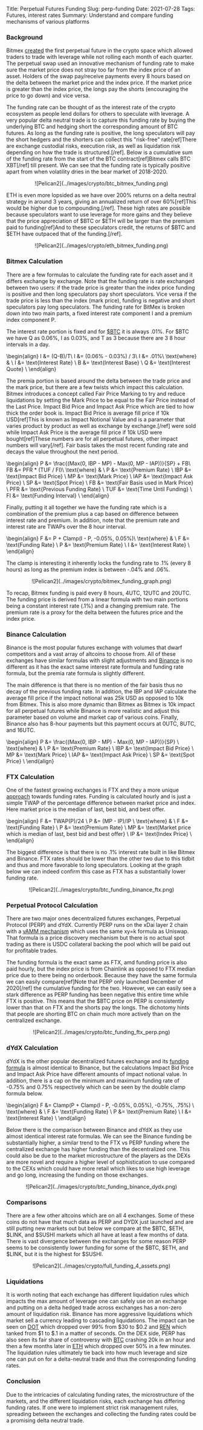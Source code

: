 Title: Perpetual Futures Funding
Slug: perp-funding
Date: 2021-07-28
Tags: Futures, interest rates
Summary: Understand and compare funding mechanisms of various platforms

<h3>Background</h3>
<p>
Bitmex <a href="https://blog.bitmex.com/announcing-the-launch-of-the-perpetual-xbtusd-leveraged-swap/" target="_blank">created</a> the first perpetual future in the crypto space which allowed traders to trade with leverage while not rolling each month of each quarter.
The perpetual swap used an innovative mechanism of funding rate to make sure the market price does not stray too far from the index price of an asset. 
Holders of the swap pay/receive payments every 8 hours based on the delta between the market price and the index price.
If the market price is greater than the index price, the longs pay the shorts (encouraging the price to go down) and vice versa.
</p>

<p>
The funding rate can be thought of as the interest rate of the crypto ecosystem as people lend dollars for others to speculate with leverage.
A very popular delta neutral trade is to capture this funding rate by buying the underlying BTC and hedging short the corresponding amount of BTC futures.
As long as the funding rate is positive, the long speculators will pay the short hedgers and the shorters can collect this "risk-free" rate[ref]There are exchange custodial risks, execution risk, as well as liquidation risk depending on how the trade is structured.[/ref].
Below is a cumulative sum of the funding rate from the start of the BTC contract[ref]Bitmex calls BTC XBT[/ref] till present. 
We can see that the funding rate is typically positive apart from when volatility dries in the bear market of 2018-2020.
</p>

<center>
![Pelican2](../images/crypto/btc_bitmex_funding.png)
</center>

<p>
ETH is even more lopsided as we have over 200% returns on a delta neutral strategy in around 3 years, giving an annualized return of over 60%[ref]This would be higher due to compounding.[/ref].
These high rates are possible because speculators want to use leverage for more gains and they believe that the price appreciation of $BTC or $ETH will be larger than the premium paid to funding[ref]And to these speculators credit, the returns of $BTC and $ETH have outpaced that of the funding.[/ref].
</p>

<center>
![Pelican2](../images/crypto/eth_bitmex_funding.png)
</center>

<h3>Bitmex Calculation</h3>
<p>
There are a few formulas to calculate the funding rate for each asset and it differs exchange by exchange.
Note that the funding rate is rate exchanged between two users: if the trade price is greater than the index price funding is positive and then long speculators pay short speculators.
Vice versa if the trade price is less than the index (mark price), funding is negative and short speculators pay long speculators.
The funding rate for BitMex is broken down into two main parts, a fixed interest rate component I and a premium index component P. 
</p>

<p>
The interest rate portion is fixed and for <a href="https://www.bitmex.com/app/contract/XBTUSD" target="_blank">$BTC</a> it is always .01%.
For $BTC we have Q as 0.06%, I as 0.03%, and T as 3 because there are 3 8 hour intervals in a day.
</p>

\begin{align}
I &= (Q-B)/T\\
I &= (0.06\% - 0.03\%) / 3\\
I &= .01\%\\
\text{where} & \\
I &= \text{Interest Rate} \\
B &= \text{Interest Base} \\
Q &= \text{Interest Quote} \\
\end{align}

<p>
The premia portion is based around the delta between the trade price and the mark price, but there are a few twists which impact this calculation.
Bitmex introduces a concept called Fair Price Marking to try and reduce liquidations by setting the Mark Price to be equal to the Fair Price instead of the Last Price.
Impact Bid Price and Impact Ask Price which are tied to how thick the order book is.
Impact Bid Price is average fill price if 10k USD[ref]This is known as Impact Notional Value and is a parameter that varies product by product as well as exchange by exchange.[/ref] were sold while Impact Ask Price is the average fill price if 10k USD were bought[ref]These numbers are for all perpetual futures, other impact numbers will vary[/ref].
Fair basis takes the most recent funding rate and decays the value throughout the next period. 
</p>

\begin{align}
P &= \frac{(Max(0, IBP - MP) - Max(0, MP - IAP))}{SP} + FB\\
FB &= PFR * (TUF / FI)\\
\text{where} & \\
P &= \text{Premium Rate} \\
IBP &= \text{Impact Bid Price} \\
MP &= \text{Mark Price} \\
IAP &= \text{Impact Ask Price} \\
SP &= \text{Spot Price} \\
FB &= \text{Fair Basis used in Mark Price} \\
PFR &= \text{Previous Funding Rate} \\
TUF &= \text{Time Until Funding} \\
FI &= \text{Funding Interval} \\
\end{align}

<p>
Finally, putting it all together we have the funding rate which is a combination of the premium plus a cap based on difference between interest rate and premium.
In addition, note that the premium rate and interest rate are TWAPs over the 8 hour interval.
</p>

\begin{align}
F &= P + Clamp(I - P, -0.05\%, 0.05\%)\\
\text{where} & \\
F &= \text{Funding Rate} \\
P &= \text{Premium Rate} \\
I &= \text{Interest Rate} \\
\end{align}

<p>
The clamp is interesting it inherently locks the funding rate to .1% (every 8 hours) as long as the premium index is between -.04% and .06%.
</p>

<center>
![Pelican2](../images/crypto/bitmex_funding_graph.png)
</center>

<p>
To recap, Bitmex funding is paid every 8 hours, 4UTC, 12UTC and 20UTC.
The funding price is derived from a linear formula with two main portions being a constant interest rate (.1%) and a changing premium rate.
The premium rate is a proxy for the delta between the futures price and the index price.
</P>

<h3>Binance Calculation</h3>
<p>
Binance is the most popular futures exchange with volumes that dwarf competitors and a vast array of altcoins to choose from.
All of these exchanges have similar formulas with slight adjustments and <a href="https://www.binance.com/en/support/faq/360033525031" target="_blank">Binance</a> is no different as it has the exact same interest rate formula and funding rate formula, but the premia rate formula is slightly different.
</P>

<p>
The main difference is that there is no mention of the fair basis thus no decay of the previous funding rate. 
In addition, the IBP and IAP calculate the average fill price if the impact notional was 25k USD as opposed to 10k from Bitmex.
This is also more dynamic than Bitmex as Bitmex is 10k impact for all perpetual futures while Binance is more realistic and adjust this parameter based on volume and market cap of various coins.
Finally, Binance also has 8-hour payments but this payment occurs at 0UTC, 8UTC, and 16UTC.
</P>

\begin{align}
P &= \frac{(Max(0, IBP - MP) - Max(0, MP - IAP))}{SP} \\
\text{where} & \\
P &= \text{Premium Rate} \\
IBP &= \text{Impact Bid Price} \\
MP &= \text{Mark Price} \\
IAP &= \text{Impact Ask Price} \\
SP &= \text{Spot Price} \\
\end{align}

<h3>FTX Calculation</h3>
<p>
One of the fastest growing exchanges is FTX and they a more unique <a href="https://help.ftx.com/hc/en-us/articles/360024780511-Complete-Futures-Specs" target="_blank">approach</a> towards funding rates.
Funding is calculated hourly and is just a simple TWAP of the percentage difference between market price and index.
Here market price is the median of last, best bid, and best offer. 
</p>

\begin{align}
F &= TWAP(P)/24 \\
P &= (MP - IP)/IP \\
\text{where} & \\
F &= \text{Funding Rate} \\
P &= \text{Premium Rate} \\
MP &= \text{Market price which is median of last, best bid and best offer} \\
IP &= \text{Index Price} \\
\end{align}

<p>
The biggest difference is that there is no .1% interest rate built in like Bitmex and Binance.
FTX rates should be lower than the other two due to this tidbit and thus and more favorable to long speculators.
Looking at the graph below we can indeed confirm this case as FTX has a substantially lower funding rate.
</p>

<center>
![Pelican2](../images/crypto/btc_funding_binance_ftx.png)
</center>

<h3>Perpetual Protocol Calculation</h3>
<p>
There are two major ones decentralized futures exchanges, Perpetual Protocol (PERP) and dYdX.
Currently PERP runs on the xDai layer 2 chain with a <a href="https://medium.com/perpetual-protocol/a-deep-dive-into-our-virtual-amm-vamm-40345c522eeb" target="_blank">vAMM mechanism</a> which uses the same xy=k formula as Uniswap.
That formula is a price discovery mechanism but there is no actual spot trading as there is USDC collateral backing the pool which will be paid out for profitable trades.
</p>

<p>
The funding formula is the exact same as FTX, amd funding price is also paid hourly, but the index price is from Chainlink as opposed to FTX median price due to there being no orderbook.
Because they have the same formula we can easily compare[ref]Note that PERP only launched December of 2020[/ref] the cumulative funding for the two. 
However, we can easily see a stark difference as PERP funding has been negative this entire time while FTX is positive.
This means that the $BTC price on PERP is consistently lower than that on FTX and the shorts pay the longs.
The dichotomy hints that people are shorting BTC on chain much more actively than on the centralized exchange.
</p>

<center>
![Pelican2](../images/crypto/btc_funding_ftx_perp.png)
</center>

<h3>dYdX Calculation</h3>
<p>
dYdX is the other popular decentralized futures exchange and its <a href="https://help.dydx.exchange/en/articles/4797443-perpetual-funding-rate" target="_blank">funding formula</a> is almost identical to Binance, but the calculations Impact Bid Price and Impact Ask Price have different amounts of impact notional value.
In addition, there is a cap on the minimum and maximum funding rate of -0.75% and 0.75% respectively which can be seen by the double clamp formula below.
</p>

\begin{align}
F &= Clamp(P + Clamp(I - P, -0.05\%, 0.05\%), -0.75\%, .75\%) \\
\text{where} & \\
F &= \text{Funding Rate} \\
P &= \text{Premium Rate} \\
I &= \text{Interest Rate} \\
\end{align}


<p>
Below there is the comparison between Binance and dYdX as they use almost identical interest rate formulas. 
We can see the Binance funding be substantially higher, a similar trend to the FTX vs PERP funding where the centralized exchange has higher funding than the decentralized one.
This could also be due to the market microstructure of the players as the DEXs are more novel and require a higher level of sophistication to use compared to the CEXs which could have more retail which likes to use high leverage and go long, increasing the funding on those exchanges.
</p>

<center>
![Pelican2](../images/crypto/btc_funding_binance_dydx.png)
</center>

<h3>Comparisons</h3>
<p>
There are a few other altcoins which are on all 4 exchanges. 
Some of these coins do not have that much data as PERP and DYDX just launched and are still putting new markets out but below we compare at the $BTC, $ETH, $LINK, and $SUSHI markets which all have at least a few months of data.
There is vast divergence between the exchanges for some reason PERP seems to be consistently lower funding for some of the $BTC, $ETH, and $LINK, but it is the highest for $SUSHI.
</p>

<center>
![Pelican2](../images/crypto/full_funding_4_assets.png)
</center>

<h3>Liquidations</h3>
<p>
It is worth noting that each exchange has different liquidation rules which impacts the max amount of leverage one can safely use on an exchange and putting on a delta hedged trade across exchanges has a non-zero amount of liquidation risk.
Binance has more aggressive liquidations which market sell a currency leading to cascading liquidations.
The impact can be seen on <a href="https://www.coindesk.com/binance-controls-flash-crash-polkadot" target="_blank">DOT</a> which dropped over 99% from $30 to $0.2 and <a href="https://www.cryptonary.com/journal/flash-crash-18-april-2021-whats-next/" target="_blank">REN</a> which tanked from $1 to $.1 in a matter of seconds. 
On the DEX side, PERP has also seen its fair share of controversy with <a href="https://medium.com/perpetual-protocol/2021-2-21-btc-flash-crash-149eef35f7f8" target="_blank">BTC</a> crashing 20k in an hour and then a few months later in <a href="https://perpetualprotocol.medium.com/2021-4-18-flash-crash-19d9a1a16047" target="_blank">ETH</a> which dropped over 50% in a few minutes.
The liquidation rules ultimately tie back into how much leverage and size one can put on for a delta-neutral trade and thus the corresponding funding rates. 
</p>

<h3>Conclusion</h3>
<p>
Due to the intricacies of calculating funding rates, the microstructure of the markets, and the different liquidation risks, each exchange has differing funding rates.
If one were to implement strict risk management rules, spreading between the exchanges and collecting the funding rates could be a promising delta neutral trade.
</p>